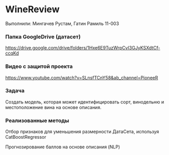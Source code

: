 # WineReview

Выполнили: Мингачев Рустам, Гатин Рамиль 11-003

### Папка GoogleDrive (датасет)
https://drive.google.com/drive/folders/1Hxe6E9TuzWrpCvI3GJyKSXdtCf-ccqKd

### Видео с защитой проекта

https://www.youtube.com/watch?v=SLnsfTCnY58&ab_channel=PioneeR



### Задача

Создать модель, которая может идентифицировать сорт, винодельню и местоположение вина на основе описания.

### Реализованные методы

Отбор признаков для уменьшения размерности ДатаСета, используя CatBoostRegressor

Прогнозирование баллов на основе описания (NLP)
